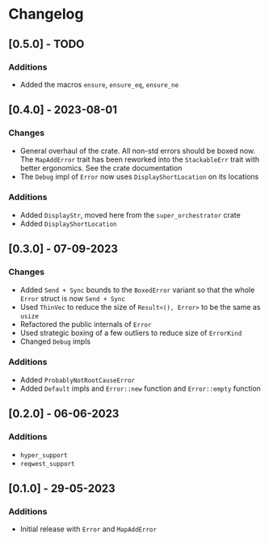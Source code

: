 # Changelog

## [0.5.0] - TODO
### Additions
- Added the macros `ensure`, `ensure_eq`, `ensure_ne`

## [0.4.0] - 2023-08-01
### Changes
- General overhaul of the crate. All non-std errors should be boxed now. The `MapAddError` trait has
  been reworked into the `StackableErr` trait with better ergonomics. See the crate documentation
- The `Debug` impl of `Error` now uses `DisplayShortLocation` on its locations

### Additions
- Added `DisplayStr`, moved here from the `super_orchestrator` crate
- Added `DisplayShortLocation`

## [0.3.0] - 07-09-2023
### Changes
- Added  `Send + Sync` bounds to the `BoxedError` variant so that the whole `Error` struct is now `Send + Sync`
- Used `ThinVec` to reduce the size of `Result<(), Error>` to be the same as `usize`
- Refactored the public internals of `Error`
- Used strategic boxing of a few outliers to reduce size of `ErrorKind`
- Changed `Debug` impls

### Additions
- Added `ProbablyNotRootCauseError`
- Added `Default` impls and `Error::new` function and `Error::empty` function

## [0.2.0] - 06-06-2023
### Additions
- `hyper_support`
- `reqwest_support`

## [0.1.0] - 29-05-2023
### Additions
- Initial release with `Error` and `MapAddError`
